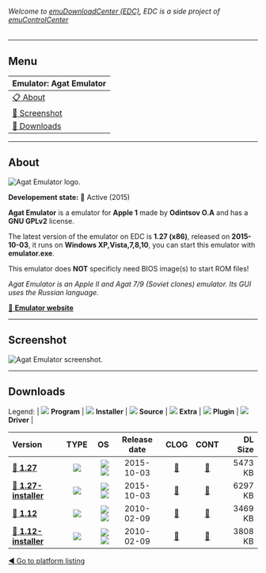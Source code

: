 ###### Welcome to [emuDownloadCenter (EDC)](https://github.com/PhoenixInteractiveNL/emuDownloadCenter/wiki/), EDC is a side project of [emuControlCenter](https://github.com/PhoenixInteractiveNL/emuControlCenter/wiki/)
***
## Menu
| **Emulator: Agat Emulator** |
|:---------|
| [:clipboard: About](#about) |
| [:sunrise: Screenshot](#screenshot) |
| [:floppy_disk: Downloads](#downloads) |
***
## About
![](https://github.com/PhoenixInteractiveNL/emuDownloadCenter/wiki/images_emulator/agat_logo_200.jpg "Agat Emulator logo.")

**Developement state:** :large_blue_circle: Active (2015)

**Agat Emulator** is a emulator for **Apple 1** made by **Odintsov O.A** and has a **GNU GPLv2** license.

The latest version of the emulator on EDC is **1.27 (x86)**, released on **2015-10-03**, it runs on **Windows XP,Vista,7,8,10**, you can start this emulator with **emulator.exe**.

This emulator does **NOT** specificly need BIOS image(s) to start ROM files!

_Agat Emulator is an Apple II and Agat 7/9 (Soviet clones) emulator. Its GUI uses the Russian language._

[:link: **Emulator website**](https://sourceforge.net/projects/agatemulator/)
***
## Screenshot
![](https://raw.githubusercontent.com/PhoenixInteractiveNL/emuDownloadCenter/master/hooks/agat/emulator_screen_01.jpg "Agat Emulator screenshot.")
***
## Downloads
Legend:
| ![](https://raw.githubusercontent.com/wiki/PhoenixInteractiveNL/emuDownloadCenter/images_misc/icon_program_24.png) **Program** | 
![](https://raw.githubusercontent.com/wiki/PhoenixInteractiveNL/emuDownloadCenter/images_misc/icon_installer_24.png) **Installer** | 
![](https://raw.githubusercontent.com/wiki/PhoenixInteractiveNL/emuDownloadCenter/images_misc/icon_source_code_24.png) **Source** | 
![](https://raw.githubusercontent.com/wiki/PhoenixInteractiveNL/emuDownloadCenter/images_misc/icon_extra_24.png) **Extra** | 
![](https://raw.githubusercontent.com/wiki/PhoenixInteractiveNL/emuDownloadCenter/images_misc/icon_plugin_24.png) **Plugin** | 
![](https://raw.githubusercontent.com/wiki/PhoenixInteractiveNL/emuDownloadCenter/images_misc/icon_driver_24.png) **Driver** | 
 
| Version | TYPE | OS | Release date | CLOG | CONT | DL Size |
|:--------|:----:|---:|:------------:|:----:|:----:|--------:|
| [:floppy_disk: **1.27**](https://github.com/PhoenixInteractiveNL/edc-repo0007/raw/master/agat/1.27.7z) | ![](https://raw.githubusercontent.com/wiki/PhoenixInteractiveNL/emuDownloadCenter/images_misc/icon_program_24.png) | ![](https://raw.githubusercontent.com/wiki/PhoenixInteractiveNL/emuDownloadCenter/images_misc/logo_windows_24.png)![](https://raw.githubusercontent.com/wiki/PhoenixInteractiveNL/emuDownloadCenter/images_misc/icon_32-bit_24.png) | 2015-10-03 | [:page_facing_up:](https://github.com/PhoenixInteractiveNL/edc-repo0007/blob/master/agat/1.27_changelog.txt) | [:mag_right:](https://github.com/PhoenixInteractiveNL/edc-repo0007/blob/master/agat/1.27_contents.txt) | 5473 KB |
| [:floppy_disk: **1.27-installer**](https://github.com/PhoenixInteractiveNL/edc-repo0007/raw/master/agat/1.27-installer.7z) | ![](https://raw.githubusercontent.com/wiki/PhoenixInteractiveNL/emuDownloadCenter/images_misc/icon_installer_24.png) | ![](https://raw.githubusercontent.com/wiki/PhoenixInteractiveNL/emuDownloadCenter/images_misc/logo_windows_24.png)![](https://raw.githubusercontent.com/wiki/PhoenixInteractiveNL/emuDownloadCenter/images_misc/icon_32-bit_24.png) | 2015-10-03 | [:page_facing_up:](https://github.com/PhoenixInteractiveNL/edc-repo0007/blob/master/agat/1.27-installer_changelog.txt) | [:mag_right:](https://github.com/PhoenixInteractiveNL/edc-repo0007/blob/master/agat/1.27-installer_contents.txt) | 6297 KB |
| [:floppy_disk: **1.12**](https://github.com/PhoenixInteractiveNL/edc-repo0007/raw/master/agat/1.12.7z) | ![](https://raw.githubusercontent.com/wiki/PhoenixInteractiveNL/emuDownloadCenter/images_misc/icon_program_24.png) | ![](https://raw.githubusercontent.com/wiki/PhoenixInteractiveNL/emuDownloadCenter/images_misc/logo_windows_24.png)![](https://raw.githubusercontent.com/wiki/PhoenixInteractiveNL/emuDownloadCenter/images_misc/icon_32-bit_24.png) | 2010-02-09 | [:page_facing_up:](https://github.com/PhoenixInteractiveNL/edc-repo0007/blob/master/agat/1.12_changelog.txt) | [:mag_right:](https://github.com/PhoenixInteractiveNL/edc-repo0007/blob/master/agat/1.12_contents.txt) | 3469 KB |
| [:floppy_disk: **1.12-installer**](https://github.com/PhoenixInteractiveNL/edc-repo0007/raw/master/agat/1.12-installer.7z) | ![](https://raw.githubusercontent.com/wiki/PhoenixInteractiveNL/emuDownloadCenter/images_misc/icon_installer_24.png) | ![](https://raw.githubusercontent.com/wiki/PhoenixInteractiveNL/emuDownloadCenter/images_misc/logo_windows_24.png)![](https://raw.githubusercontent.com/wiki/PhoenixInteractiveNL/emuDownloadCenter/images_misc/icon_32-bit_24.png) | 2010-02-09 | [:page_facing_up:](https://github.com/PhoenixInteractiveNL/edc-repo0007/blob/master/agat/1.12-installer_changelog.txt) | [:mag_right:](https://github.com/PhoenixInteractiveNL/edc-repo0007/blob/master/agat/1.12-installer_contents.txt) | 3808 KB |

[:arrow_backward: Go to platform listing](https://github.com/PhoenixInteractiveNL/emuDownloadCenter/wiki/EDC-Platform-List)
